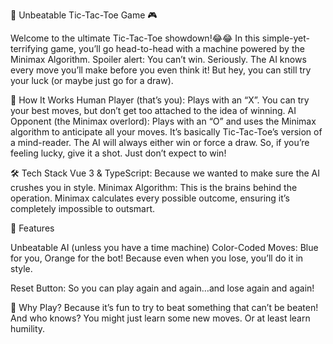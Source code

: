 🤖 Unbeatable Tic-Tac-Toe Game 🎮


Welcome to the ultimate Tic-Tac-Toe showdown!😂😂 In this simple-yet-terrifying game, you’ll go head-to-head with a machine powered by the Minimax Algorithm. Spoiler alert: You can’t win. Seriously. The AI knows every move you’ll make before you even think it! But hey, you can still try your luck (or maybe just go for a draw).

🚀 How It Works
Human Player (that’s you): Plays with an “X”. You can try your best moves, but don’t get too attached to the idea of winning.
AI Opponent (the Minimax overlord): Plays with an “O” and uses the Minimax algorithm to anticipate all your moves. It’s basically Tic-Tac-Toe’s version of a mind-reader.
The AI will always either win or force a draw. So, if you’re feeling lucky, give it a shot. Just don’t expect to win!


🛠️ Tech Stack
Vue 3 & TypeScript: Because we wanted to make sure the AI crushes you in style.
Minimax Algorithm: This is the brains behind the operation. Minimax calculates every possible outcome, ensuring it’s completely impossible to outsmart.


🎨 Features

Unbeatable AI (unless you have a time machine)
Color-Coded Moves: Blue for you, Orange for the bot! Because even when you lose, you’ll do it in style.

Reset Button: So you can play again and again…and lose again and again!


🤔 Why Play?
Because it’s fun to try to beat something that can’t be beaten! And who knows? You might just learn some new moves. Or at least learn humility.
